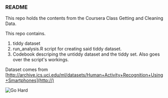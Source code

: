 ### README
This repo holds the contents from the Coursera Class
Getting and Cleaning Data.

This repo contains.

1. tiddy dataset
1. run_analysis.R script for creating said tiddy dataset.
2. Codebook descriping the untiddy dataset and the tiddy set. Also goes over the script's workings.


Dataset comes from [http://archive.ics.uci.edu/ml/datasets/Human+Activity+Recognition+Using+Smartphones](http://)

![Go Hard](http://imgur.com/GNKH0j3)
